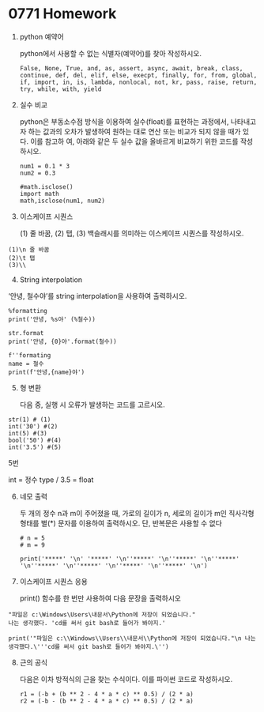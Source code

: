 # 0771 Homework

1. python 예약어

     python에서 사용할 수 없는 식별자(예약어)를 찾아 작성하시오.

   ```
   False, None, True, and, as, assert, async, await, break, class, continue, def, del, elif, else, execpt, finally, for, from, global, if, import, in, is, lambda, nonlocal, not, kr, pass, raise, return, try, while, with, yield
   ```

   

2. 실수 비교

   python은 부동소수점 방식을 이용하여 실수(float)를 표현하는 과정에서, 나타내고자 하는 값과의 오차가 발생하여 원하는 대로 연산 또는 비교가 되지 않을 때가 있다. 이를 참고하 여, 아래와 같은 두 실수 값을 올바르게 비교하기 위한 코드를 작성하시오.

   ``` 
   num1 = 0.1 * 3
   num2 = 0.3
   
   #math.isclose()
   import math
   math,isclose(num1, num2)
   ```

   

3. 이스케이프 시퀀스

   (1) 줄 바꿈, (2) 탭, (3) 백슬래시를 의미하는 이스케이프 시퀀스를 작성하시오.

```
(1)\n 줄 바꿈
(2)\t 탭
(3)\\
```





4. String interpolation

‘안녕, 철수야’를 string interpolation을 사용하여 출력하시오.

```
%formatting
print('안녕, %s야' (%철수))

str.format
print('안녕, {0}야'.format(철수))

f''formating
name = 철수
print(f'안녕,{name}야')

```



5. 형 변환

   다음 중, 실행 시 오류가 발생하는 코드를 고르시오.

```
str(1) # (1)
int('30') #(2)
int(5) #(3)
bool('50') #(4)
int('3.5') #(5)
```

5번 

int = 정수 type / 3.5 = float



6. 네모 출력

   두 개의 정수 n과 m이 주어졌을 때, 가로의 길이가 n, 세로의 길이가 m인 직사각형 형태를 별(*) 문자를 이용하여 출력하시오. 단, 반복문은 사용할 수 없다

   ```
   # n = 5
   # m = 9
   
   print('*****' '\n' '*****' '\n''*****' '\n''*****' '\n''*****' '\n''*****' '\n''*****' '\n''*****' '\n''*****' '\n')
   
   ```

   

7. 이스케이프 시퀀스 응용

   print() 함수를 한 번만 사용하여 다음 문장을 출력하시오

```
"파일은 c:\Windows\Users\내문서\Python에 저장이 되었습니다."
나는 생각했다. 'cd를 써서 git bash로 들어가 봐야지.'

print('"파일은 c:\\Windows\\Users\\내문서\\Python에 저장이 되었습니다."\n 나는생각했다.\'''cd를 써서 git bash로 들어가 봐야지.\'')
```





8. 근의 공식

   다음은 이차 방적식의 근을 찾는 수식이다. 이를 파이썬 코드로 작성하시오.

   ```
   r1 = (-b + (b ** 2 - 4 * a * c) ** 0.5) / (2 * a)
   r2 = (-b - (b ** 2 - 4 * a * c) ** 0.5) / (2 * a)
   ```

   